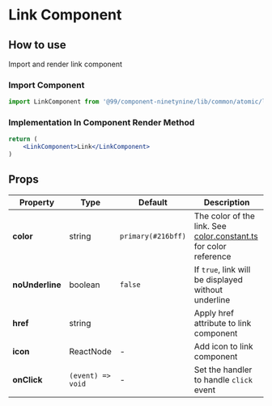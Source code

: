 # Link Component

## How to use
Import and render link component

### Import Component

```jsx
import LinkComponent from '@99/component-ninetynine/lib/common/atomic/link/link.component'
```

### Implementation In Component Render Method
```jsx
return (
    <LinkComponent>Link</LinkComponent>
)
```

## Props

| Property | Type | Default | Description |
|-------|-----------|---------|-----------|
|**color**|string|`primary(#216bff)`|The color of the link. See [color.constant.ts](https://github.com/urbanindo/style-guide/blob/master/src/shared/constant/color.constant.ts) for color reference|
|**noUnderline**|boolean|`false`|If `true`, link will be displayed without underline|
|**href**|string||Apply href attribute to link component|
|**icon**|ReactNode|-|Add icon to link component|
|**onClick**|`(event) => void`|-|Set the handler to handle `click` event|
